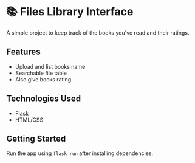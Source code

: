 # 📚 Files Library Interface

A simple project to keep track of the books you've read and their ratings.

## Features
- Upload and list books name
- Searchable file table
- Also give books rating

## Technologies Used
- Flask
- HTML/CSS

## Getting Started
Run the app using `flask run` after installing dependencies.
